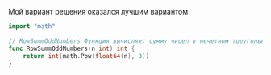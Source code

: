 Мой вариант решения оказался лучшим вариантом

```go
import "math"

// RowSummOddNumbers Функция вычисляет сумму чисел в нечетном треугольнике
func RowSummOddNumbers(n int) int {
	return int(math.Pow(float64(n), 3))
}
```